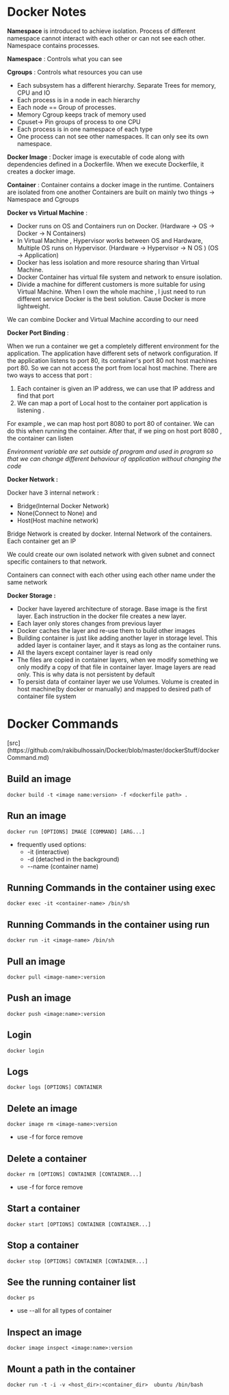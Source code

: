 # Docker Notes

**Namespace** is introduced to achieve isolation. Process of different namespace cannot interact with each 
other or can not see each other. Namespace contains processes.

**Namespace** : Controls what you can see

**Cgroups** : Controls what resources you can use

- Each subsystem has a different hierarchy. Separate Trees for memory, CPU and IO
- Each process is in a node in each hierarchy
- Each node == Group of processes.
- Memory Cgroup keeps track of memory used
- Cpuset-> Pin groups of process to one CPU
- Each process is in one namespace of each type
- One process can not see other namespaces. It can only see its own namespace.

**Docker Image** : Docker image is executable of code along with dependencies defined in a Dockerfile.
When we execute Dockerfile, it creates a docker image.

**Container** : Container contains a docker image in the runtime. Containers are isolated from one another
Containers are built on mainly two things -> Namespace and Cgroups

**Docker vs Virtual Machine** :
- Docker runs on OS and Containers run on Docker. (Hardware -> OS -> Docker -> N Containers)
- In Virtual Machine , Hypervisor works between OS and Hardware, Multiple OS runs on Hypervisor. (Hardware -> Hypervisor -> N OS ) (OS -> Application)
- Docker has less isolation and more resource sharing than Virtual Machine.
- Docker Container has virtual file system and network to ensure isolation.
- Divide a machine for different customers is more suitable for using Virtual Machine. When I own the whole machine ,
I just need to run different service Docker is the best solution. Cause Docker is more lightweight.

We can combine Docker and Virtual Machine according to our need

**Docker Port Binding** :

When we run a container we get a completely different environment for the application.
The application have different sets of network configuration. 
If the application listens to port 80, its container's port 80 not host machines port 80.
So we can not access the port from local host machine. There are two ways to access that port :

1. Each container is given an IP address, we can use that IP address and find that port
2. We can map a port of Local host to the container port application is listening .

For example , we can map host port 8080 to port 80 of container. We can do this when running the container. 
After that, if we ping on host port 8080 , the container can listen

_Environment variable are set outside of program and used in program so that we can change
different behaviour of application without changing the code_


**Docker Network :**

Docker have 3 internal network :
- Bridge(Internal Docker Network) 
- None(Connect to None) and 
- Host(Host machine network)

Bridge Network is created by docker. Internal Network of the containers. Each container get an IP

We could create our own isolated network with given subnet and connect specific containers to that network.

Containers can connect with each other using each other name under the same network

**Docker Storage :**

- Docker have layered architecture of storage. Base image is the first layer. 
Each instruction in the docker file  creates a new layer.
- Each layer only stores changes from previous layer
- Docker caches the layer and re-use them to build other images
- Building container is just like adding another layer in storage level. 
  This added layer is container layer, and it stays as long as the container runs.
- All the layers except container layer is read only
- The files are copied in container layers, when we modify something we only modify a copy of that file
in container layer. Image layers are read only. This is why data is not persistent by default
- To persist data of container layer we use Volumes. Volume is created in host machine(by docker or manually)
and mapped to desired path of container file system

  
<h1>Docker Commands</h1>
[src](https://github.com/rakibulhossain/Docker/blob/master/dockerStuff/dockerCommand.md)


<h2>Build an image</h2>

`docker build -t <image name:version> -f <dockerfile path> .`
<h2>Run an image</h2>

`docker run [OPTIONS] IMAGE [COMMAND] [ARG...]`
- frequently used options:
    - -it (interactive)
    - -d (detached in the background)
    - --name (container name)


<h2>Running Commands in the container using exec</h2>

`docker exec -it <container-name> /bin/sh`


<h2>Running Commands in the container using run</h2>

`docker run -it <image-name> /bin/sh`

<h2>Pull an image</h2>

`docker pull <image-name>:version`

<h2>Push an image</h2>

`docker push <image:name>:version`

<h2>Login</h2>

`docker login`

<h2>Logs</h2>

`docker logs [OPTIONS] CONTAINER`

<h2>Delete an image</h2>

`docker image rm <image-name>:version`
- use -f for force remove

<h2>Delete a container</h2>

`docker rm [OPTIONS] CONTAINER [CONTAINER...]`
- use -f for force remove


<h2>Start a container</h2>

`docker start [OPTIONS] CONTAINER [CONTAINER...]`

<h2>Stop a container</h2>

`docker stop [OPTIONS] CONTAINER [CONTAINER...]`

<h2>See the running container list</h2>

`docker ps`
- use --all for all types of container

<h2>Inspect an image</h2>

`docker image inspect <image:name>:version`

<h2>Mount a path in the container</h2>

`docker run -t -i -v <host_dir>:<container_dir>  ubuntu /bin/bash`



